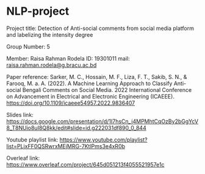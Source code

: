 # NLP-project
Project title: Detection of Anti-social comments from social media platform and labelizing the intensity degree

Group Number: 5

Member: Raisa Rahman Rodela
ID: 19301011
mail: raisa.rahman.rodela@g.bracu.ac.bd

Paper reference: Sarker, M. C., Hossain, M. F., Liza, F. T., Sakib, S. N., & Farooq, M. a. A. (2022). A Machine Learning Approach to Classify Anti-social Bengali Comments on Social Media. 2022 International Conference on Advancement in Electrical and Electronic Engineering (ICAEEE). https://doi.org/10.1109/icaeee54957.2022.9836407

Slides link: https://docs.google.com/presentation/d/1I7hsCn_j4MPMhtCqOzBy2bGgYcV8_T8NUio8uI8Q8kk/edit#slide=id.g222031df890_0_844

Youtube playlist link: https://www.youtube.com/playlist?list=PLjxFF0QSRwrxMEjMRG-7KtlPms3e4xR0b 

Overleaf link: https://www.overleaf.com/project/645d051213f4055521957e1c
